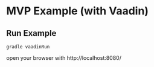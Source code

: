 # MVP Example (with Vaadin)

## Run Example
    gradle vaadinRun

open your browser with
    http://localhost:8080/
